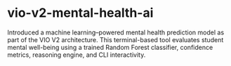 # vio-v2-mental-health-ai
Introduced a machine learning–powered mental health prediction model as part of the VIO V2 architecture. This terminal-based tool evaluates student mental well-being using a trained Random Forest classifier, confidence metrics, reasoning engine, and CLI interactivity.
